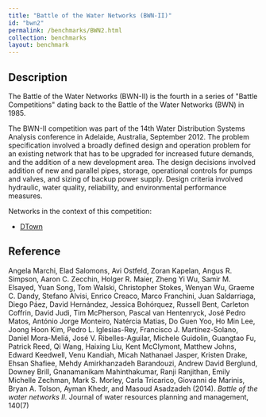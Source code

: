 ```yaml
---
title: "Battle of the Water Networks (BWN-II)"
id: "bwn2"
permalink: /benchmarks/BWN2.html
collection: benchmarks
layout: benchmark
---
```


## Description

The Battle of the Water Networks (BWN-II) is the fourth in a series of "Battle Competitions"
dating back to the Battle of the Water Networks (BWN) in 1985.

The BWN-II competition was part of the 14th Water Distribution Systems Analysis conference in
Adelaide, Australia, September 2012.
The problem specification involved a broadly defined design and operation problem for an existing
network that has to be upgraded for increased future demands, and the addition of a new development
area. The design decisions involved addition of new and parallel pipes, storage,
operational controls for pumps and valves, and sizing of backup power supply.
Design criteria involved hydraulic, water quality, reliability, and environmental
performance measures.

Networks in the context of this competition:
- [DTown](network-DTown.html)

## Reference

Angela Marchi, Elad Salomons, Avi Ostfeld, Zoran Kapelan, Angus R. Simpson, Aaron C. Zecchin,
Holger R. Maier, Zheng Yi Wu, Samir M. Elsayed, Yuan Song, Tom Walski, Christopher Stokes,
Wenyan Wu, Graeme C. Dandy, Stefano Alvisi, Enrico Creaco, Marco Franchini, Juan Saldarriaga,
Diego Páez, David Hernández, Jessica Bohórquez, Russell Bent, Carleton Coffrin, David Judi,
Tim McPherson, Pascal van Hentenryck, José Pedro Matos, António Jorge Monteiro, Natércia Matias,
Do Guen Yoo, Ho Min Lee, Joong Hoon Kim, Pedro L. Iglesias-Rey, Francisco J. Martínez-Solano,
Daniel Mora-Meliá, José V. Ribelles-Aguilar, Michele Guidolin, Guangtao Fu, Patrick Reed, Qi Wang,
Haixing Liu, Kent McClymont, Matthew Johns, Edward Keedwell, Venu Kandiah, Micah Nathanael Jasper,
Kristen Drake, Ehsan Shafiee, Mehdy Amirkhanzadeh Barandouzi, Andrew David Berglund, Downey Brill,
Gnanamanikam Mahinthakumar, Ranji Ranjithan, Emily Michelle Zechman, Mark S. Morley,
Carla Tricarico, Giovanni de Marinis, Bryan A. Tolson, Ayman Khedr, and Masoud Asadzadeh
(2014). *Battle of the water networks II.* Journal of water resources planning and management, 140(7)
[<i class="bi bi-link"></i>](https://doi.org/10.1061/(ASCE)WR.1943-5452.0000378)